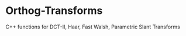 Orthog-Transforms
=================

C++ functions for DCT-II, Haar, Fast Walsh, Parametric Slant Transforms
